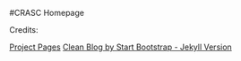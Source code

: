 #CRASC Homepage

Credits:

[Project Pages](https://github.com/projectpages/project-pages)
[Clean Blog by Start Bootstrap - Jekyll Version](https://github.com/BlackrockDigital/startbootstrap-clean-blog-jekyll)